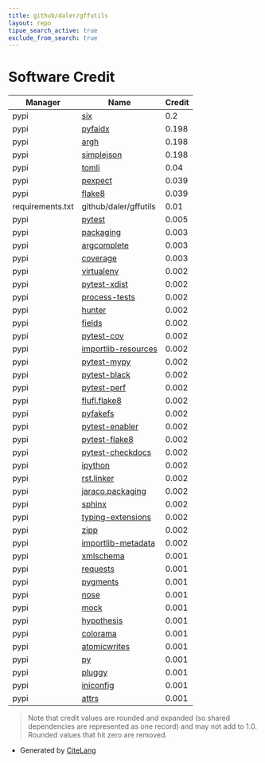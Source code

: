 ```yaml
---
title: github/daler/gffutils
layout: repo
tipue_search_active: true
exclude_from_search: true
---
```

# Software Credit

|Manager|Name|Credit|
|-------|----|------|
|pypi|[six](https://github.com/benjaminp/six)|0.2|
|pypi|[pyfaidx](http://mattshirley.com)|0.198|
|pypi|[argh](http://github.com/neithere/argh/)|0.198|
|pypi|[simplejson](https://github.com/simplejson/simplejson)|0.198|
|pypi|[tomli](https://pypi.org/project/tomli)|0.04|
|pypi|[pexpect](https://pexpect.readthedocs.io/)|0.039|
|pypi|[flake8](https://github.com/pycqa/flake8)|0.039|
|requirements.txt|github/daler/gffutils|0.01|
|pypi|[pytest](https://docs.pytest.org/en/latest/)|0.005|
|pypi|[packaging](https://pypi.org/project/packaging)|0.003|
|pypi|[argcomplete](https://github.com/kislyuk/argcomplete)|0.003|
|pypi|[coverage](https://github.com/nedbat/coveragepy)|0.003|
|pypi|[virtualenv](https://pypi.org/project/virtualenv)|0.002|
|pypi|[pytest-xdist](https://pypi.org/project/pytest-xdist)|0.002|
|pypi|[process-tests](https://pypi.org/project/process-tests)|0.002|
|pypi|[hunter](https://pypi.org/project/hunter)|0.002|
|pypi|[fields](https://pypi.org/project/fields)|0.002|
|pypi|[pytest-cov](https://github.com/pytest-dev/pytest-cov)|0.002|
|pypi|[importlib-resources](https://github.com/python/importlib_resources)|0.002|
|pypi|[pytest-mypy](https://pypi.org/project/pytest-mypy)|0.002|
|pypi|[pytest-black](https://pypi.org/project/pytest-black)|0.002|
|pypi|[pytest-perf](https://pypi.org/project/pytest-perf)|0.002|
|pypi|[flufl.flake8](https://pypi.org/project/flufl.flake8)|0.002|
|pypi|[pyfakefs](https://pypi.org/project/pyfakefs)|0.002|
|pypi|[pytest-enabler](https://pypi.org/project/pytest-enabler)|0.002|
|pypi|[pytest-flake8](https://pypi.org/project/pytest-flake8)|0.002|
|pypi|[pytest-checkdocs](https://pypi.org/project/pytest-checkdocs)|0.002|
|pypi|[ipython](https://pypi.org/project/ipython)|0.002|
|pypi|[rst.linker](https://pypi.org/project/rst.linker)|0.002|
|pypi|[jaraco.packaging](https://pypi.org/project/jaraco.packaging)|0.002|
|pypi|[sphinx](https://pypi.org/project/sphinx)|0.002|
|pypi|[typing-extensions](https://pypi.org/project/typing-extensions)|0.002|
|pypi|[zipp](https://pypi.org/project/zipp)|0.002|
|pypi|[importlib-metadata](https://github.com/python/importlib_metadata)|0.002|
|pypi|[xmlschema](https://pypi.org/project/xmlschema)|0.001|
|pypi|[requests](https://pypi.org/project/requests)|0.001|
|pypi|[pygments](https://pypi.org/project/pygments)|0.001|
|pypi|[nose](https://pypi.org/project/nose)|0.001|
|pypi|[mock](https://pypi.org/project/mock)|0.001|
|pypi|[hypothesis](https://pypi.org/project/hypothesis)|0.001|
|pypi|[colorama](https://pypi.org/project/colorama)|0.001|
|pypi|[atomicwrites](https://pypi.org/project/atomicwrites)|0.001|
|pypi|[py](https://pypi.org/project/py)|0.001|
|pypi|[pluggy](https://pypi.org/project/pluggy)|0.001|
|pypi|[iniconfig](https://pypi.org/project/iniconfig)|0.001|
|pypi|[attrs](https://pypi.org/project/attrs)|0.001|


> Note that credit values are rounded and expanded (so shared dependencies are represented as one record) and may not add to 1.0. Rounded values that hit zero are removed.


- Generated by [CiteLang](https://github.com/vsoch/citelang)
